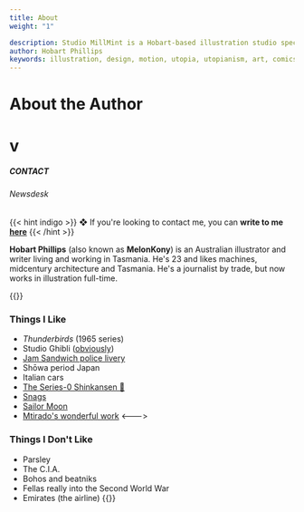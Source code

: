 ```yaml
---
title: About
weight: "1"

description: Studio MillMint is a Hobart-based illustration studio specialising in utopian fiction.
author: Hobart Phillips
keywords: illustration, design, motion, utopia, utopianism, art, comics, comic, hobart, phillips, vekllei, millmint
---
```

<style>
.markdown a {
color: var(--color-indigo);
}
.markdown a.anchor {
color: var(--color-indigo);
}
aside nav ul a {
color: var(--color-indigo);
}
#headerbox .emoji {
color: var(--color-indigo);
}
</style>

<div id="headerbox">
<h1 class="title">About the Author</h1>
<h1 class="emoji" id="whirlybat">v</h1>
</div>

<h5 span class="tag indigo"> CONTACT </h5>
<h6 span class="sitetag">Newsdesk</h6>

{{< hint indigo >}}
❖ If you're looking to contact me, you can **write to me** [**here**](mailto:melonkony@icloud.com)
{{< /hint >}}

**Hobart Phillips** (also known as **MelonKony**) is an Australian illustrator and writer living and working in Tasmania. He's 23 and likes machines, midcentury architecture and Tasmania. He's a journalist by trade, but now works in illustration full-time.

{{<columns>}}
### Things I Like

* _Thunderbirds_ (1965 series)
* Studio Ghibli ([obviously](/newsdesk/essays/ghibli))
* [Jam Sandwich police livery](https://en.wikipedia.org/wiki/Jam_sandwich_(police_car))
* Shōwa period Japan
* Italian cars
* [The Series-0 Shinkansen 🚅](https://en.wikipedia.org/wiki/0_Series_Shinkansen)
* [Snags](https://www.woolworths.com.au/shop/productdetails/820196/woolworths-beef-sausage)
* [Sailor Moon](/images/sailorzelda.jpg)
* [Mtirado's wonderful work](https://www.musicauniversalis.space)
  <--->
### Things I Don't Like
* Parsley
* The C.I.A.
* Bohos and beatniks
* Fellas really into the Second World War
* Emirates (the airline)
  {{</columns>}}
